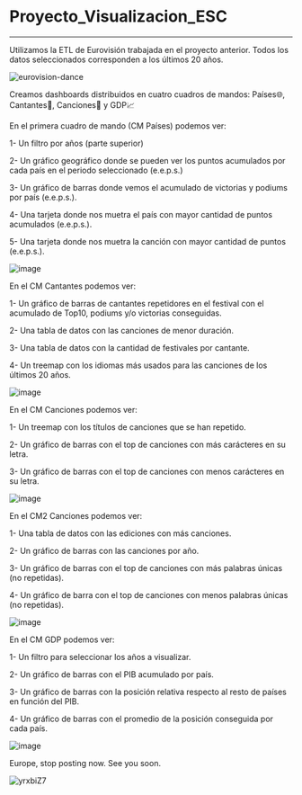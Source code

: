 # Proyecto_Visualizacion_ESC
--------------------------------------------------------------------------------------------------------------------------------------------------------------
Utilizamos la ETL de Eurovisión trabajada en el proyecto anterior. Todos los datos seleccionados corresponden a los últimos 20 años.

![eurovision-dance](https://user-images.githubusercontent.com/109532909/189700629-f278ac0a-f292-4ffb-a42b-ed3942cf05fe.gif)

Creamos dashboards distribuidos en cuatro cuadros de mandos: Países🌐, Cantantes🎤, Canciones🎵 y GDP📈

En el primera cuadro de mando (CM Países) podemos ver:

1- Un filtro por años (parte superior)

2- Un gráfico geográfico donde se pueden ver los puntos acumulados por cada país en el periodo seleccionado (e.e.p.s.)

3- Un gráfico de barras donde vemos el acumulado de victorias y podiums por país (e.e.p.s.).

4- Una tarjeta donde nos muetra el país con mayor cantidad de puntos acumulados (e.e.p.s.).

5- Una tarjeta donde nos muetra la canción con mayor cantidad de puntos (e.e.p.s.).

![image](https://user-images.githubusercontent.com/109532909/189701412-545eb220-f4f3-4189-b643-e0162be70a3e.png)

En el CM Cantantes podemos ver:

1- Un gráfico de barras de cantantes repetidores en el festival con el acumulado de Top10, podiums y/o victorias conseguidas.

2- Una tabla de datos con las canciones de menor duración.

3- Una tabla de datos con la cantidad de festivales por cantante.

4- Un treemap con los idiomas más usados para las canciones de los últimos 20 años.

![image](https://user-images.githubusercontent.com/109532909/189702990-37668384-3c7b-4a14-9369-0ef728a690d8.png)

En el CM Canciones podemos ver:

1- Un treemap con los títulos de canciones que se han repetido.

2- Un gráfico de barras con el top de canciones con más carácteres en su letra.

3- Un gráfico de barras con el top de canciones con menos carácteres en su letra.

![image](https://user-images.githubusercontent.com/109532909/189703744-985ce947-2107-402c-b71e-06e6e586667f.png)

En el CM2 Canciones podemos ver:

1- Una tabla de datos con las ediciones con más canciones.

2- Un gráfico de barras con las canciones por año.

3- Un gráfico de barras con el top de canciones con más palabras únicas (no repetidas).

4- Un gráfico de barra con el top de canciones con menos palabras únicas (no repetidas).

![image](https://user-images.githubusercontent.com/109532909/189704238-21b21854-42f7-4959-a976-a0a1fb283710.png)

En el CM GDP podemos ver:

1- Un filtro para seleccionar los años a visualizar.

2- Un gráfico de barras con el PIB acumulado por país.

3- Un gráfico de barras con la posición relativa respecto al resto de países en función del PIB.

4- Un gráfico de barras con el promedio de la posición conseguida por cada país.

![image](https://user-images.githubusercontent.com/109532909/189704648-9810d4d9-0b5c-4877-be7d-869f9f09bcd2.png)

Europe, stop posting now. See you soon. 

![yrxbiZ7](https://user-images.githubusercontent.com/109532909/189705754-eb06fd39-7625-44ab-83ac-09f0f86a8ed2.gif)
